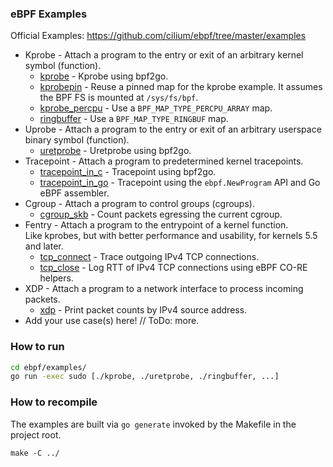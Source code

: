 ### eBPF Examples  

Official Examples: https://github.com/cilium/ebpf/tree/master/examples
  
* Kprobe - Attach a program to the entry or exit of an arbitrary kernel symbol (function).  
  * [kprobe](kprobe/) - Kprobe using bpf2go.  
  * [kprobepin](kprobepin/) - Reuse a pinned map for the kprobe example. It assumes the BPF FS is mounted at `/sys/fs/bpf`.  
  * [kprobe_percpu](kprobe_percpu/) - Use a `BPF_MAP_TYPE_PERCPU_ARRAY` map.  
  * [ringbuffer](ringbuffer/) - Use a `BPF_MAP_TYPE_RINGBUF` map.  
* Uprobe - Attach a program to the entry or exit of an arbitrary userspace binary symbol (function).  
  * [uretprobe](uretprobe/) - Uretprobe using bpf2go.  
* Tracepoint - Attach a program to predetermined kernel tracepoints.  
  * [tracepoint_in_c](tracepoint_in_c/) - Tracepoint using bpf2go.  
  * [tracepoint_in_go](tracepoint_in_go/) - Tracepoint using the `ebpf.NewProgram` API and Go eBPF assembler.  
* Cgroup - Attach a program to control groups (cgroups).  
  * [cgroup_skb](cgroup_skb/) - Count packets egressing the current cgroup.  
* Fentry - Attach a program to the entrypoint of a kernel function.  
  Like kprobes, but with better performance and usability, for kernels 5.5 and later.  
  * [tcp_connect](fentry/) - Trace outgoing IPv4 TCP connections.  
  * [tcp_close](tcprtt/) - Log RTT of IPv4 TCP connections using eBPF CO-RE helpers.  
* XDP - Attach a program to a network interface to process incoming packets.  
  * [xdp](xdp/) - Print packet counts by IPv4 source address.  
* Add your use case(s) here!  // ToDo: more.
  
### How to run  
  
```bash  
cd ebpf/examples/
go run -exec sudo [./kprobe, ./uretprobe, ./ringbuffer, ...]
```
  
### How to recompile  
  
The examples are built via `go generate` invoked by the Makefile in the project root.  
  
```  
make -C ../  
```

